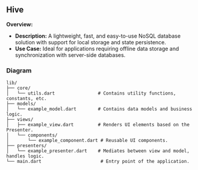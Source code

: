## Hive

**Overview:**

- **Description:** A lightweight, fast, and easy-to-use NoSQL database solution with support for local storage and state persistence.
- **Use Case:** Ideal for applications requiring offline data storage and synchronization with server-side databases.

### Diagram

```
lib/
├── core/
│   └── utils.dart                # Contains utility functions, constants, etc.
├── models/
│   └── example_model.dart        # Contains data models and business logic.
├── views/
│   ├── example_view.dart         # Renders UI elements based on the Presenter.
│   └── components/
│       └── example_component.dart # Reusable UI components.
├── presenters/
│   └── example_presenter.dart    # Mediates between view and model, handles logic.
└── main.dart                      # Entry point of the application.


```
